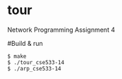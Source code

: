 tour
====

Network Programming Assignment 4


#Build & run
```
$ make
$ ./tour_cse533-14
$ ./arp_cse533-14
```

